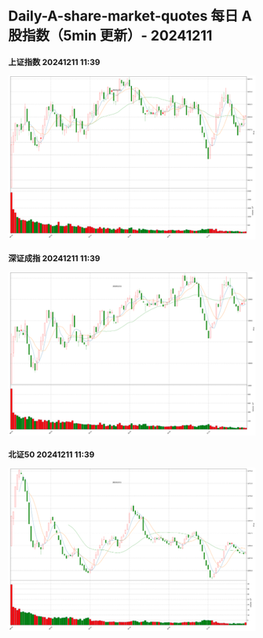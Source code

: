 
# Daily-A-share-market-quotes 每日 A 股指数（5min 更新）- 20241211

### 上证指数 20241211 11:39
![](./fig/2024/12/20241211-sh000001.png)

### 深证成指 20241211 11:39
![](./fig/2024/12/20241211-sz399001.png)

### 北证50 20241211 11:39
![](./fig/2024/12/20241211-bj899050.png)
